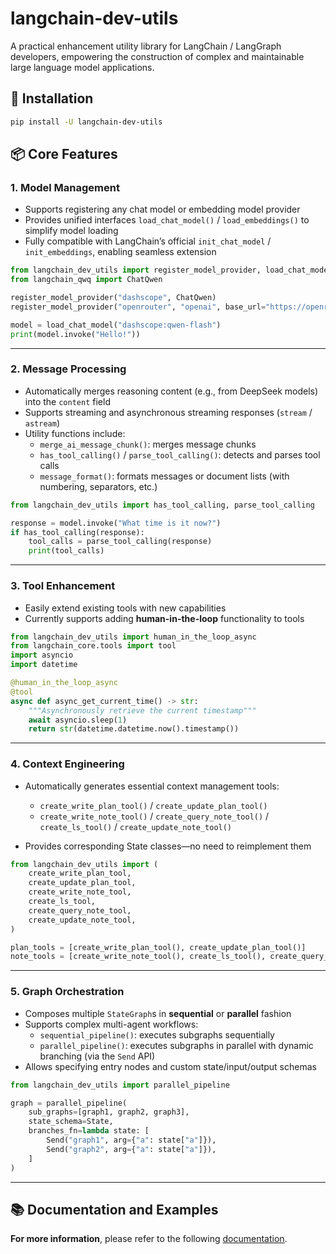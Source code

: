 # langchain-dev-utils

A practical enhancement utility library for LangChain / LangGraph developers, empowering the construction of complex and maintainable large language model applications.

## 🚀 Installation

```bash
pip install -U langchain-dev-utils
```

## 📦 Core Features

### 1. **Model Management**

- Supports registering any chat model or embedding model provider
- Provides unified interfaces `load_chat_model()` / `load_embeddings()` to simplify model loading
- Fully compatible with LangChain’s official `init_chat_model` / `init_embeddings`, enabling seamless extension

```python
from langchain_dev_utils import register_model_provider, load_chat_model
from langchain_qwq import ChatQwen

register_model_provider("dashscope", ChatQwen)
register_model_provider("openrouter", "openai", base_url="https://openrouter.ai/api/v1")

model = load_chat_model("dashscope:qwen-flash")
print(model.invoke("Hello!"))
```

---

### 2. **Message Processing**

- Automatically merges reasoning content (e.g., from DeepSeek models) into the `content` field
- Supports streaming and asynchronous streaming responses (`stream` / `astream`)
- Utility functions include:
  - `merge_ai_message_chunk()`: merges message chunks
  - `has_tool_calling()` / `parse_tool_calling()`: detects and parses tool calls
  - `message_format()`: formats messages or document lists (with numbering, separators, etc.)

```python
from langchain_dev_utils import has_tool_calling, parse_tool_calling

response = model.invoke("What time is it now?")
if has_tool_calling(response):
    tool_calls = parse_tool_calling(response)
    print(tool_calls)
```

---

### 3. **Tool Enhancement**

- Easily extend existing tools with new capabilities
- Currently supports adding **human-in-the-loop** functionality to tools

```python
from langchain_dev_utils import human_in_the_loop_async
from langchain_core.tools import tool
import asyncio
import datetime

@human_in_the_loop_async
@tool
async def async_get_current_time() -> str:
    """Asynchronously retrieve the current timestamp"""
    await asyncio.sleep(1)
    return str(datetime.datetime.now().timestamp())
```

---

### 4. **Context Engineering**

- Automatically generates essential context management tools:

  - `create_write_plan_tool()` / `create_update_plan_tool()`
  - `create_write_note_tool()` / `create_query_note_tool()` / `create_ls_tool()` / `create_update_note_tool()`

- Provides corresponding State classes—no need to reimplement them

```python
from langchain_dev_utils import (
    create_write_plan_tool,
    create_update_plan_tool,
    create_write_note_tool,
    create_ls_tool,
    create_query_note_tool,
    create_update_note_tool,
)

plan_tools = [create_write_plan_tool(), create_update_plan_tool()]
note_tools = [create_write_note_tool(), create_ls_tool(), create_query_note_tool(), create_update_note_tool()]
```

---

### 5. **Graph Orchestration**

- Composes multiple `StateGraph`s in **sequential** or **parallel** fashion
- Supports complex multi-agent workflows:
  - `sequential_pipeline()`: executes subgraphs sequentially
  - `parallel_pipeline()`: executes subgraphs in parallel with dynamic branching (via the `Send` API)
- Allows specifying entry nodes and custom state/input/output schemas

```python
from langchain_dev_utils import parallel_pipeline

graph = parallel_pipeline(
    sub_graphs=[graph1, graph2, graph3],
    state_schema=State,
    branches_fn=lambda state: [
        Send("graph1", arg={"a": state["a"]}),
        Send("graph2", arg={"a": state["a"]}),
    ]
)
```

---

## 📚 Documentation and Examples

**For more information**, please refer to the following [documentation](https://tbice123123.github.io/langchain-dev-utils-docs/en/).
